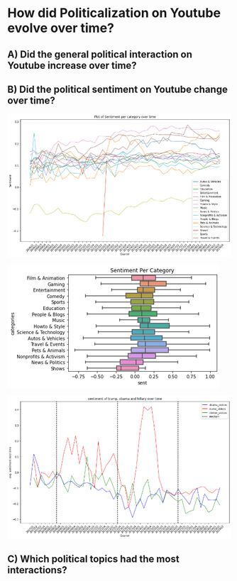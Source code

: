 # How did Politicalization on Youtube evolve over time?

## A) Did the general political interaction on Youtube increase over time?

## B) Did the political sentiment on Youtube change over time? 

![This is an image](/assets/img/sent_time.png)

![This is an image](/assets/img/sent.png)

![This is an image](/assets/img/sent_figures.png)



## C) Which political topics had the most interactions?



